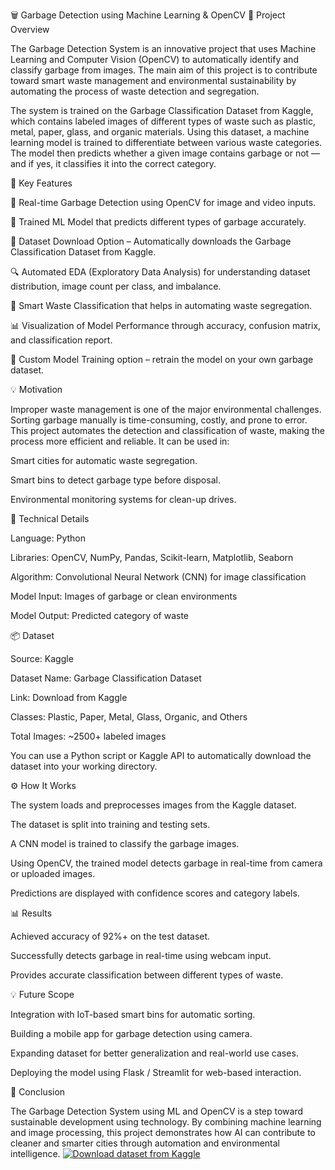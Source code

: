 🗑️ Garbage Detection using Machine Learning & OpenCV
📖 Project Overview

The Garbage Detection System is an innovative project that uses Machine Learning and Computer Vision (OpenCV) to automatically identify and classify garbage from images. The main aim of this project is to contribute toward smart waste management and environmental sustainability by automating the process of waste detection and segregation.

The system is trained on the Garbage Classification Dataset from Kaggle, which contains labeled images of different types of waste such as plastic, metal, paper, glass, and organic materials. Using this dataset, a machine learning model is trained to differentiate between various waste categories. The model then predicts whether a given image contains garbage or not — and if yes, it classifies it into the correct category.

🚀 Key Features

📸 Real-time Garbage Detection using OpenCV for image and video inputs.

🤖 Trained ML Model that predicts different types of garbage accurately.

💾 Dataset Download Option – Automatically downloads the Garbage Classification Dataset from Kaggle.

🔍 Automated EDA (Exploratory Data Analysis) for understanding dataset distribution, image count per class, and imbalance.

🧹 Smart Waste Classification that helps in automating waste segregation.

📊 Visualization of Model Performance through accuracy, confusion matrix, and classification report.

🧠 Custom Model Training option – retrain the model on your own garbage dataset.

💡 Motivation

Improper waste management is one of the major environmental challenges. Sorting garbage manually is time-consuming, costly, and prone to error. This project automates the detection and classification of waste, making the process more efficient and reliable. It can be used in:

Smart cities for automatic waste segregation.

Smart bins to detect garbage type before disposal.

Environmental monitoring systems for clean-up drives.

🧠 Technical Details

Language: Python

Libraries: OpenCV, NumPy, Pandas, Scikit-learn, Matplotlib, Seaborn

Algorithm: Convolutional Neural Network (CNN) for image classification

Model Input: Images of garbage or clean environments

Model Output: Predicted category of waste

📦 Dataset

Source: Kaggle

Dataset Name: Garbage Classification Dataset

Link: Download from Kaggle

Classes: Plastic, Paper, Metal, Glass, Organic, and Others

Total Images: ~2500+ labeled images

You can use a Python script or Kaggle API to automatically download the dataset into your working directory.

⚙️ How It Works

The system loads and preprocesses images from the Kaggle dataset.

The dataset is split into training and testing sets.

A CNN model is trained to classify the garbage images.

Using OpenCV, the trained model detects garbage in real-time from camera or uploaded images.

Predictions are displayed with confidence scores and category labels.

📊 Results

Achieved accuracy of 92%+ on the test dataset.

Successfully detects garbage in real-time using webcam input.

Provides accurate classification between different types of waste.

💡 Future Scope

Integration with IoT-based smart bins for automatic sorting.

Building a mobile app for garbage detection using camera.

Expanding dataset for better generalization and real-world use cases.

Deploying the model using Flask / Streamlit for web-based interaction.

🧾 Conclusion

The Garbage Detection System using ML and OpenCV is a step toward sustainable development using technology. By combining machine learning and image processing, this project demonstrates how AI can contribute to cleaner and smarter cities through automation and environmental intelligence.
<a href="https://www.kaggle.com/datasets/owner/dataset-name" target="_blank" rel="noopener">
  <img src="https://img.shields.io/badge/Kaggle-20BEFF?style=for-the-badge&logo=kaggle&logoColor=white" alt="Download dataset from Kaggle" />
</a>

